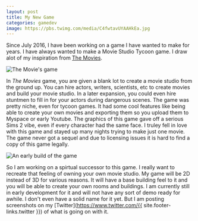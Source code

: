 ```yaml
---
layout: post
title: My New Game
categories: gamedev
image: https://pbs.twimg.com/media/C4fwtavUYAAHkEa.jpg
---
```


Since July 2016, I have been working on a game I have wanted to make for years. I have always wanted to make a Movie Studio Tycoon game. I draw alot of my inspiration from [The Movies](https://en.wikipedia.org/wiki/The_Movies).

![The Movie's game](https://upload.wikimedia.org/wikipedia/en/d/db/The_Movies_Coverart.jpg)

In *The Movies* game, you are given a blank lot to create a movie studio from the ground up. You can hire actors, writers, scientists, etc to create movies and build your movie studio. In a later expansion, you could even hire stuntmen to fill in for your actors during dangerous scenes. The game was pretty niche, even for tycoon games. It had some cool features like being able to create your own movies and exporting them so you upload them to Myspace or early Youtube.  The graphics of this game gave off a serious Sims 2 vibe, even if every character had the same face. I truley fell in love with this game and stayed up many nights trying to make just one movie. The game never got a sequel and due to licensing issues it is hard to find a copy of this game legally.

![An early build of the game](https://pbs.twimg.com/media/C4fwtavUYAAHkEa.jpg:large)

So I am working on a spirtual successor to this game. I really want to recreate that feeling of owning your own movie studio.  My game will be 2D instead of 3D for various reasons. It will have a base building feel to it and you will be able to create your own rooms and buildings.  I am currently still in early development for it and will not have any sort of demo ready for awhile. I don't even have a solid name for it yet. But I am posting screenshots on my [Twitter](https://www.twitter.com/{{ site.footer-links.twitter }}) of what is going on with it. 
